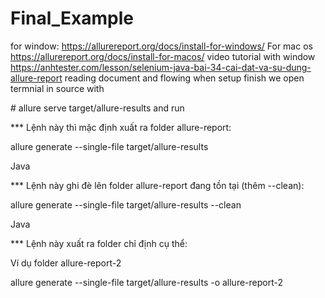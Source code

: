# Final\_Example

for window:
https://allurereport.org/docs/install-for-windows/
For mac os
https://allurereport.org/docs/install-for-macos/
video tutorial with window
https://anhtester.com/lesson/selenium-java-bai-34-cai-dat-va-su-dung-allure-report
reading document and flowing
when setup finish
we open termnial in source with 



\# allure serve target/allure-results and run



\*\*\* Lệnh này thì mặc định xuất ra folder allure-report:



allure generate --single-file target/allure-results

Java



\*\*\* Lệnh này ghi đè lên folder allure-report đang tồn tại (thêm --clean):



allure generate --single-file target/allure-results --clean

Java



\*\*\* Lệnh này xuất ra folder chỉ định cụ thể:

Ví dụ folder allure-report-2



allure generate --single-file target/allure-results -o allure-report-2

